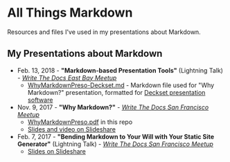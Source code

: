 # All Things Markdown
Resources and files I've used in my presentations about Markdown.

## My Presentations about Markdown

* Feb. 13, 2018 - **"Markdown-based Presentation Tools"** (Lightning Talk) - [*Write The Docs East Bay Meetup*](https://www.meetup.com/Write-the-Docs-SF/events/247520712/)
	- [WhyMarkdownPreso-Deckset.md](WhyMarkdownPreso-Deckset.md) - Markdown file used for "Why Markdown?" presentation, formatted for [Deckset presentation software](https://www.decksetapp.com/)
* Nov. 9, 2017 - **"Why Markdown?"** - [*Write The Docs San Francisco Meetup*](https://www.meetup.com/Write-the-Docs-SF/events/244259228/)
 	- [WhyMarkdownPreso.pdf](WhyMarkdownPreso.pdf) in this repo
	- [Slides and video on Slideshare](https://www.slideshare.net/LeonBarnard/why-markdown-81825529)
* Feb. 7, 2017 - **"Bending Markdown to Your Will with Your Static Site Generator"** (Lightning Talk) - [*Write The Docs San Francisco Meetup*](https://www.meetup.com/Write-the-Docs-SF/events/237025601/) 
	- [Slides on Slideshare](https://www.slideshare.net/LeonBarnard/bending-markdown-to-your-will-with-your-static-site-generator)

